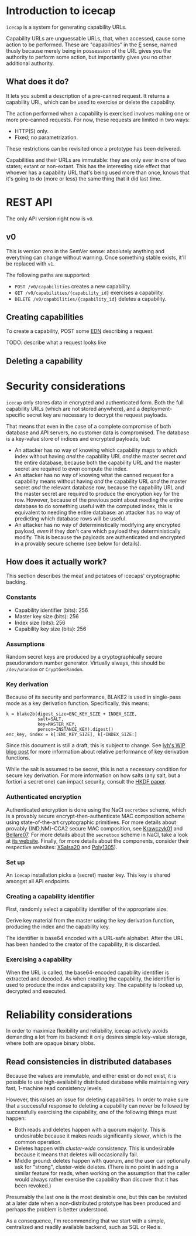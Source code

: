 # Introduction to icecap

`icecap` is a system for generating capability URLs.

Capability URLs are unguessable URLs, that, when accessed, cause some
action to be performed. These are "capabilities" in the [E][E] sense,
named thusly because merely being in possession of the URL gives you
the authority to perform some action, but importantly gives you no
other additional authority.

[E]: http://erights.org/

## What does it do?

It lets you submit a description of a pre-canned request. It returns a
capability URL, which can be used to exercise or delete the
capability.

The action performed when a capability is exercised involves making
one or more pre-canned requests. For now, these requests are limited
in two ways:

- HTTP(S) only.
- Fixed; no parametrization.

These restrictions can be revisited once a prototype has been
delivered.

Capabilities and their URLs are immutable: they are only ever in one
of two states; extant or non-extant. This has the interesting side
effect that whoever has a capability URL that's being used more than
once, knows that it's going to do (more or less) the same thing that
it did last time.

# REST API

The only API version right now is `v0`.

## v0

This is version zero in the SemVer sense: absolutely anything and
everything can change without warning. Once something stable exists,
it'll be replaced with `v1`.

The following paths are supported:

- `POST /v0/capabilities` creates a new capability.
- `GET /v0/capabilities/{capability_id}` exercises a capability.
- `DELETE /v0/capabilities/{capability_id}` deletes a capability.

## Creating capabilities

To create a capability, POST some [EDN][EDN] describing a request.

TODO: describe what a request looks like

[EDN]: https://github.com/edn-format/edn

## Deleting a capability

# Security considerations

`icecap` only stores data in encrypted and authenticated form. Both
the full capability URLs (which are not stored anywhere), and a
deployment-specific secret key are necessary to decrypt the request
payloads.

That means that even in the case of a complete compromise of both
database and API servers, no customer data is compromised. The
database is a key-value store of indices and encrypted payloads, but:

- An attacker has no way of knowing which capability maps to which
  index without having *and* the capability URL *and* the master
  secret *and* the entire database, because both the capability URL
  and the master secret are required to even compute the index.
- An attacker has no way of knowing what the canned request for a
  capability means without having *and* the capability URL *and* the
  master secret *and* the relevant database row, because the
  capability URL and the master secret are required to produce the
  encryption key for the row. However, because of the previous point
  about needing the entire database to do something useful with the
  computed index, this is equivalent to needing the entire database:
  an attacker has no way of predicting which database rows will be
  useful.
- An attacker has no way of deterministically modifying any encrypted
  payload, *even* if they don't care which payload they
  deterministically modify. This is because the payloads are
  authenticated and encrypted in a provably secure scheme (see below
  for details).

## How does it actually work?

This section describes the meat and potatoes of icecaps' cryptographic
backing.

### Constants

- Capability identifier (bits): 256
- Master key size (bits): 256
- Index size (bits): 256
- Capability key size (bits): 256

### Assumptions

Random secret keys are produced by a cryptographically secure
pseudorandom number generator. Virtually always, this should be
`/dev/urandom` or `CryptGenRandom`.

### Key derivation

Because of its security and performance, BLAKE2 is used in single-pass
mode as a key derivation function. Specifically, this means:

```
k = blake2b(digest_size=ENC_KEY_SIZE + INDEX_SIZE,
            salt=SALT,
            key=MASTER_KEY,
            person=INSTANCE_KEY).digest()
enc_key, index = k[:ENC_KEY_SIZE], k[-INDEX_SIZE:]
```

Since this document is still a draft, this is subject to change. See
[lvh's WIP blog post][blog-kdf] for more information about relative
performance of key derivation functions.

While the salt is assumed to be secret, this is not a necessary
condition for secure key derivation. For more information on how salts
(any salt, but a fortiori a secret one) can impact security, consult
the [HKDF paper][hkdf-paper].

[blog-kdf]: http://www.lvh.io/posts/secure-key-derivation-performance.html
[hkdf-paper]: http://eprint.iacr.org/2010/264

### Authenticated encryption

Authenticated encryption is done using the NaCl `secretbox` scheme,
which is a provably secure encrypt-then-authenticate MAC composition
scheme using state-of-the-art cryptographic primitives. For more
details about provably {IND,NM}-CCA2 secure MAC composition, see
[Krawczyk01][Krawczyk01] and [Bellare07][Bellare07]. For more details
about the `secretbox` scheme in NaCl, take a look at
[its website](http://nacl.cr.yp.to/secretbox.html). Finally, for more
details about the components, consider their respective websites:
[XSalsa20](http://cr.yp.to/snuffle.html) and
[Poly1305](http://cr.yp.to/mac.html)).

[Krawczyk01]: http://www.iacr.org/archive/crypto2001/21390309.pdf
[Bellare07]: http://cseweb.ucsd.edu/~mihir/papers/oem.pdf

### Set up

An `icecap` installation picks a (secret) master key. This key is
shared amongst all API endpoints.

### Creating a capability identifier

First, randomly select a capability identifier of the appropriate
size.

Derive key material from the master using the key derivation function,
producing the index and the capability key.

The identifier is base64 encoded with a URL-safe alphabet. After the
URL has been handed to the creator of the capability, it is discarded.

### Exercising a capability

When the URL is called, the base64-encoded capability identifier is
extracted and decoded. As when creating the capability, the identifier
is used to produce the index and capability key. The capability is
looked up, decrypted and executed.

# Reliability considerations

In order to maximize flexibility and reliability, icecap actively
avoids demanding a lot from its backend: it only desires simple
key-value storage, where both are opaque binary blobs.

## Read consistencies in distributed databases

Because the values are immutable, and either exist or do not exist, it
is possible to use high-availability distributed database while
maintaining very fast, 1-machine read consistency levels.

However, this raises an issue for deleting capabilities. In order to
make sure that a successful response to deleting a capability can
never be followed by successfully exercising the capability, one of
the following things must happen:

 - Both reads and deletes happen with a quorum majority. This is
   undesirable because it makes reads significantly slower, which is
   the common operation.
 - Deletes happen with *cluster-wide* consistency. This is undesirable
   because it means that deletes will occasionally fail.
 - Middle ground: deletes happen with quorum, and the user can
   optionally ask for "strong", cluster-wide deletes. (There is no
   point in adding a similar feature for reads, when working on the
   assumption that the caller would always rather exercise the
   capability than discover that it has been revoked.)

Presumably the last one is the most desirable one, but this can be
revisited at a later date when a non-distributed prototype has been
produced and perhaps the problem is better understood.

As a consequence, I'm recommending that we start with a simple,
centralized and readily available backend, such as SQL or Redis.
